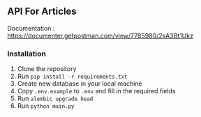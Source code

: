 ## API For Articles
Documentation : https://documenter.getpostman.com/view/7785980/2sA3Bt1Ukz
### Installation
1. Clone the repository
2. Run `pip install -r requirements.txt`
3. Create new database in your local machine
4. Copy `.env.example` to `.env` and fill in the required fields
5. Run `alembic upgrade head`
6. Run `python main.py`